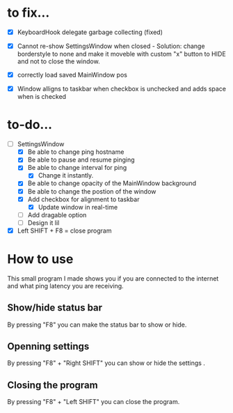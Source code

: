 # to fix...
- [x] KeyboardHook delegate garbage collecting (fixed)
- [x] Cannot re-show SettingsWindow when closed
      - Solution: change borderstyle to none and make it moveble with custom "x" button to HIDE
      and not to close the window.
- [x] correctly load saved MainWindow pos
- [x] Window alligns to taskbar when checkbox is unchecked and adds space when is checked


# to-do...
- [ ] SettingsWindow
  - [x] Be able to change ping hostname
  - [x] Be able to pause and resume pinging
  - [x] Be able to change interval for ping
      - [x] Change it instantly.
  - [x] Be able to change opacity of the MainWindow background
  - [x] Be able to change the postion of the window
  - [x] Add checkbox for alignment to taskbar
      - [x] Update window in real-time
  - [ ] Add dragable option
  - [ ] Design it lil
- [x] Left SHIFT + F8 = close program

# How to use
This small program I made shows you if you are connected to the internet and what
ping latency you are receiving.
## Show/hide status bar
By pressing "F8" you can make the status bar to show or hide.
## Openning settings
By pressing "F8" + "Right SHIFT" you can show or hide the settings .
## Closing the program
By pressing "F8" + "Left SHIFT" you can close the program.
